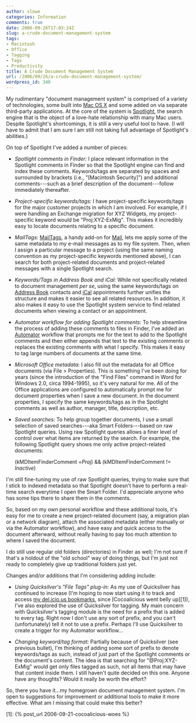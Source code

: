 ```yaml
---
author: slowe
categories: Information
comments: true
date: 2006-09-26T17:03:24Z
slug: a-crude-document-management-system
tags:
- Macintosh
- Office
- Tagging
- Tags
- Productivity
title: A Crude Document Management System
url: /2006/09/26/a-crude-document-management-system/
wordpress_id: 340
---
```


My rudimentary "document management system" is comprised of a variety of technologies, some built into [Mac OS X](http://www.apple.com/macosx/) and some added on via separate third-party applications. At the core of the system is [Spotlight](http://www.apple.com/macosx/features/spotlight/), the search engine that is the object of a love-hate relationship with many Mac users. Despite Spotlight's shortcomings, it is still a very useful tool to have. (I will have to admit that I am sure I am still not taking full advantage of Spotlight's abilities.)

On top of Spotlight I've added a number of pieces:

* _Spotlight comments in Finder:_ I place relevant information in the Spotlight comments in Finder so that the Spotlight engine can find and index these comments. Keywords/tags are separated by spaces and surrounded by brackets (i.e., "[Macintosh Security]") and additional comments---such as a brief description of the document---follow immediately thereafter.

* _Project-specific keywords/tags:_ I have project-specific keywords/tags for the major customer projects in which I am involved. For example, if I were handling an Exchange migration for XYZ Widgets, my project-specific keyword would be "Proj:XYZ-ExMig". This makes it incredibly easy to locate documents relating to a specific document.

* _MailTags:_ [MailTags](http://www.indev.ca/MailTags.html), a handy add-on for [Mail](http://www.apple.com/macosx/features/mail/), lets me apply some of the same metadata to my e-mail messages as to my file system. Then, when I assign a particular message to a project (using the same naming convention as my project-specific keywords mentioned above), I can search for both project-related documents and project-related messages with a single Spotlight search.

* _Keywords/Tags in Address Book and iCal:_ While not specifically related to document management _per se_, using the same keywords/tags on [Address Book](http://www.apple.com/macosx/features/addressbook/) contacts and [iCal](http://www.apple.com/macosx/features/ical/) appointments further unifies the structure and makes it easier to see all related resources. In addition, it also makes it easy to use the Spotlight system service to find related documents when viewing a contact or an appointment.

* _Automator workflow for adding Spotlight comments:_ To help streamline the process of adding these comments to files in Finder, I've added an [Automator](http://www.apple.com/macosx/features/automator/) workflow that prompts me for the text to add to the Spotlight comments and then either appends that text to the existing comments or replaces the existing comments with what I specify. This makes it easy to tag large numbers of documents at the same time.

* _Microsoft Office metadata:_ I also fill out the metadata for all Office documents (via File > Properties). This is something I've been doing for years (since the introduction of the "Find Files" command in Word for Windows 2.0, circa 1994-1995), so it's very natural for me. All of the Office applications are configured to automatically prompt me for document properties when I save a new document. In the document properties, I specify the same keywords/tags as in the Spotlight comments as well as author, manager, title, description, etc.

* _Saved searches:_ To help group together documents, I use a small selection of saved searches---aka Smart Folders---based on raw Spotlight queries. Using raw Spotlight queries allows a finer level of control over what items are returned by the search. For example, the following Spotlight query shows me only active project-related documents:

	(kMDItemFinderComment =*Proj*) && (kMDItemFinderComment != *Inactive*)

I'm still fine-tuning my use of raw Spotlight queries, trying to make sure that I stick to indexed metadata so that Spotlight doesn't have to perform a real-time search everytime I open the Smart Folder. I'd appreciate anyone who has some tips there to share them in the comments.

So, based on my own personal workflow and these additional tools, it's easy for me to create a new project-related document (say, a migration plan or a network diagram), attach the associated metadata (either manually or via the Automator workflow), and have easy and quick access to the document afterward, without really having to pay too much attention to where I saved the document.

I do still use regular old folders (directories) in Finder as well; I'm not sure if that's a holdout of the "old school" way of doing things, but I'm just not ready to completely give up traditional folders just yet.

Changes and/or additions that I'm considering adding include:

* _Using Quicksilver's "File Tags" plug-in:_ As my use of Quicksilver has continued to increase (I'm hoping to now start using it to track and access [my del.icio.us bookmarks](http://del.icio.us/slowe), since [Cocoalicious went belly up][1]), I've also explored the use of Quicksilver for tagging. My main concern with Quicksilver's tagging module is the need for a prefix that is added to every tag. Right now I don't use any sort of prefix, and you can't (unfortunately) tell it not to use a prefix. Perhaps I'll use Quicksilver to create a trigger for my Automator workflow...

* _Changing keyword/tag format:_ Partially because of Quicksilver (see previous bullet), I'm thinking of adding some sort of prefix to denote keywords/tags as such, instead of just part of the Spotlight comments or the document's content. The idea is that searching for "@Proj:XYZ-ExMig" would get only files tagged as such, not all items that may have that content inside them. I still haven't quite decided on this one. Anyone have any thoughts? Would it really be worth the effort?

So, there you have it...my homegrown document management system. I'm open to suggestions for improvement or additional tools to make it more effective. What am I missing that could make this better?

[1]: {% post_url 2006-09-21-cocoalicious-woes %}
